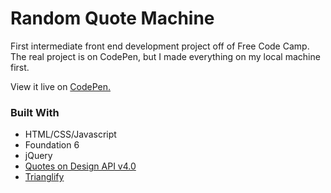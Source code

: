# Random Quote Machine

First intermediate front end development project off of Free Code Camp. The real project is on CodePen, but I made everything on my local machine first.

View it live on [CodePen.](http://codepen.io/samkessaram/full/ENWqKz/)

### Built With
* HTML/CSS/Javascript
* Foundation 6
* jQuery
* [Quotes on Design API v4.0](https://quotesondesign.com/api-v4-0/)
* [Trianglify](https://github.com/qrohlf/Trianglify)

